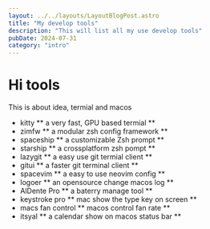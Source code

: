 ```yaml
---
layout: ../../layouts/LayoutBlogPost.astro
title: "My develop tools"
description: "This will list all my use develop tools"
pubDate: 2024-07-31
category: "intro"
---
```


# Hi tools

This is about idea, termial and macos

- kitty ** a very fast, GPU based termial **
- zimfw ** a modular zsh config framework  **
- spaceship ** a customizable Zsh prompt **
- starship ** a crossplatform zsh pompt  **
- lazygit ** a easy use git termial client **
- gitui ** a faster git terminal client **
- spacevim ** a easy to use neovim config **
- logoer ** an opensource change macos log **
- AlDente Pro ** a baterry manage tool **
- keystroke pro ** mac show the type key on screen **
- macs fan control ** macos control fan rate **
- itsyal ** a calendar show on macos status bar **
